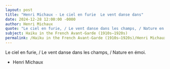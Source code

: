 ```yaml
---
layout: post
title: "Henri Michaux - Le ciel en furie  Le vent danse dans"
date: 2024-12-28 12:00:00 -0000
author: Henri Michaux
quote: "Le ciel en furie, / Le vent danse dans les champs, / Nature en émoi."
subject: Haiku in the French Avant-Garde (1910s–1920s)
permalink: /Haiku in the French Avant-Garde (1910s–1920s)/Henri Michaux/Henri Michaux - Le ciel en furie  Le vent danse dans
---
```


Le ciel en furie, / Le vent danse dans les champs, / Nature en émoi.

- Henri Michaux
